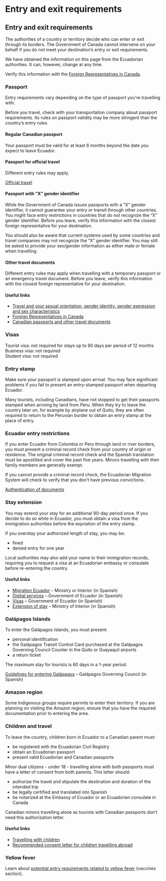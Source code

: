 # Entry and exit requirements

## Entry and exit requirements

The authorities of a country or territory decide who can enter or exit through its borders. The Government of Canada cannot intervene on your behalf if you do not meet your destination’s entry or exit requirements.

We have obtained the information on this page from the Ecuadorian authorities. It can, however, change at any time.

Verify this information with the [Foreign Representatives in Canada](https://www.international.gc.ca/protocol-protocole/reps.aspx?lang=eng).

### Passport

Entry requirements vary depending on the type of passport you're travelling with.

Before you travel, check with your transportation company about passport requirements. Its rules on passport validity may be more stringent than the country’s entry rules.

#### Regular Canadian passport

Your passport must be valid for at least 6 months beyond the date you expect to leave Ecuador.

#### Passport for official travel

Different entry rules may apply.

[Official travel](https://www.canada.ca/en/immigration-refugees-citizenship/services/canadian-passports/official-travel.html)

#### Passport with “X” gender identifier

While the Government of Canada issues passports with a “X” gender identifier, it cannot guarantee your entry or transit through other countries. You might face entry restrictions in countries that do not recognize the “X” gender identifier. Before you leave, verify this information with the closest foreign representative for your destination.

You should also be aware that current systems used by some countries and travel companies may not recognize the “X” gender identifier. You may still be asked to provide your sex/gender information as either male or female when travelling.

#### Other travel documents

Different entry rules may apply when travelling with a temporary passport or an emergency travel document. Before you leave, verify this information with the closest foreign representative for your destination.

#### Useful links

* [Travel and your sexual orientation, gender identity, gender expression and sex characteristics](https://travel.gc.ca/travelling/health-safety/lgbt-travel)
* [Foreign Representatives in Canada](https://www.international.gc.ca/protocol-protocole/reps.aspx?lang=eng)
* [Canadian passports and other travel documents](http://www.canada.ca/passport)

### Visas

Tourist visa: not required for stays up to 90 days per period of 12 months   
Business visa: not required   
Student visa: not required

### Entry stamp

Make sure your passport is stamped upon arrival. You may face significant problems if you fail to present an entry-stamped passport when departing Ecuador.

Many tourists, including Canadians, have not stopped to get their passports stamped when arriving by land from Peru. When they try to leave the country later on, for example by airplane out of Quito, they are often required to return to the Peruvian border to obtain an entry stamp at the place of entry.

### Ecuador entry restrictions

If you enter Ecuador from Colombia or Peru through land or river borders, you must present a criminal record check from your country of origin or residence. The original criminal record check and the Spanish translation must be apostilled and cover the past five years. Minors travelling with their family members are generally exempt.

If you cannot provide a criminal record check, the Ecuadorian Migration System will check to verify that you don’t have previous convictions.

[Authentication of documents](https://www.international.gc.ca/gac-amc/about-a_propos/services/authentication-authentification/index.aspx?lang=eng)

### Stay extension

You may extend your stay for an additional 90-day period once. If you decide to do so while in Ecuador, you must obtain a visa from the immigration authorities before the expriation of the entry stamp.

If you overstay your authorized length of stay, you may be:

* fined
* denied entry for one year

Local authorities may also add your name to their immigration records, requiring you to request a visa at an Ecuadorian embassy or consulate before re-entering the country.

#### Useful links

* [Migration Ecuador](https://www.migracion.gob.ec/) – Ministry or Interior (in Spanish)
* [Digital services](https://serviciosdigitales.cancilleria.gob.ec/authentication) – Government of Ecuador (in Spanish)
* [Visas](https://www.cancilleria.gob.ec/2020/06/15/visas-en-el-ecuador/) – Government of Ecuador (in Spanish)
* [Extension of stay](https://servicio.migracion.gob.ec/tramite/3) – Ministry of Interior (in Spanish)

### Galápagos Islands

To enter the Galápagos Islands, you must present:

* personal identification
* the Galápagos Transit Control Card purchased at the Galápagos Governing Council Counter in the Quito or Guayaquil airports
* a return ticket

The maximum stay for tourists is 60 days in a 1-year period.

[Guidelines for entering Galápagos](https://siiws.gobiernogalapagos.gob.ec/siicgg_web/) – Galápagos Governing Council (in Spanish)

### Amazon region

Some Indigenous groups require permits to enter their territory. If you are planning on visiting the Amazon region, ensure that you have the required documentation prior to entering the area.

### Children and travel

To leave the country, children born in Ecuador to a Canadian parent must:

* be registered with the Ecuadorian Civil Registry
* obtain an Ecuadorian passport
* present valid Ecuadorian and Canadian passports

Minor dual citizens - under 18 - travelling alone with both passports must have a letter of consent from both parents. This letter should:

* authorize the travel and stipulate the destination and duration of the intended trip
* be legally certified and translated into Spanish
* be notarized at the Embassy of Ecuador or an Ecuadorian consulate in Canada

Canadian minors travelling alone as tourists with Canadian passports don’t need this authorization letter.

#### Useful links

* [Travelling with children](http://travel.gc.ca/travelling/children)
* [Recommended consent letter for children travelling abroad](https://travel.gc.ca/travelling/children/consent-letter)

### Yellow fever

Learn about [potential entry requirements related to yellow fever](#health) (vaccines section).